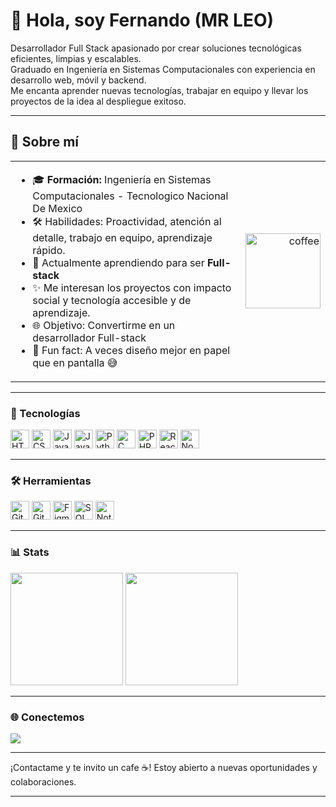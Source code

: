 # 👋 Hola, soy Fernando (MR LEO)

Desarrollador Full Stack apasionado por crear soluciones tecnológicas eficientes, limpias y escalables.  
Graduado en Ingeniería en Sistemas Computacionales con experiencia en desarrollo web, móvil y backend.  
Me encanta aprender nuevas tecnologías, trabajar en equipo y llevar los proyectos de la idea al despliegue exitoso.

---

## 🚀 Sobre mí
<table>
<tr>
<td>

- 🎓 **Formación:** Ingeniería en Sistemas Computacionales - Tecnologico Nacional De Mexico
- 🛠️ Habilidades: Proactividad, atención al detalle, trabajo en equipo, aprendizaje rápido.
- 🌱 Actualmente aprendiendo para ser **Full-stack**
- ✨ Me interesan los proyectos con impacto social y tecnología accesible y de aprendizaje. 
- 🌐 Objetivo: Convertirme en un desarrollador Full-stack
- 📝 Fun fact: A veces diseño mejor en papel que en pantalla 😅 
</td>
<td align="right">
  <img width="120" height="120" alt="coffee" src="https://cdn.pixabay.com/animation/2025/04/05/10/44/10-44-27-197_512.gif" />
   
</td>
</tr>
</table>

---
### 🧠 Tecnologías

<p>
  <img src="https://cdn.jsdelivr.net/gh/devicons/devicon/icons/html5/html5-original.svg" height="30" alt="HTML" />
  <img src="https://cdn.jsdelivr.net/gh/devicons/devicon/icons/css3/css3-original.svg" height="30" alt="CSS" />
  <img src="https://cdn.jsdelivr.net/gh/devicons/devicon/icons/javascript/javascript-original.svg" height="30" alt="JavaScript" />
  <img src="https://cdn.jsdelivr.net/gh/devicons/devicon/icons/java/java-original.svg" height="30" alt="Java" />
  <img src="https://cdn.jsdelivr.net/gh/devicons/devicon/icons/python/python-original.svg" height="30" alt="Python" />
  <img src="https://cdn.jsdelivr.net/gh/devicons/devicon/icons/c/c-original.svg" height="30" alt="C" />
  <img src="https://cdn.jsdelivr.net/gh/devicons/devicon/icons/php/php-original.svg" height="30" alt="PHP" />
  <img src="https://cdn.jsdelivr.net/gh/devicons/devicon/icons/react/react-original.svg" height="30" alt="React" />
  <img src="https://cdn.jsdelivr.net/gh/devicons/devicon/icons/nodejs/nodejs-original.svg" height="30" alt="Node.js" />
</p>

---

### 🛠️ Herramientas

<p>
  <img src="https://cdn.jsdelivr.net/gh/devicons/devicon/icons/git/git-original.svg" height="30" alt="Git" />
  <img src="https://cdn.jsdelivr.net/gh/devicons/devicon/icons/github/github-original.svg" height="30" alt="GitHub" />
  <img src="https://cdn.jsdelivr.net/gh/devicons/devicon/icons/figma/figma-original.svg" height="30" alt="Figma" />
  <img src="https://cdn.jsdelivr.net/gh/devicons/devicon/icons/mysql/mysql-original.svg" height="30" alt="SQL" />
  <img src="https://upload.wikimedia.org/wikipedia/commons/4/45/Notion_app_logo.png" height="30" alt="Notion" />
</p>

---

### 📊 Stats

<p align="left">
  <img height="180em" src="https://github-readme-stats.vercel.app/api?username=MrLeox0&show_icons=true&theme=radical"/>
  <img height="180em" src="https://github-readme-stats.vercel.app/api/top-langs/?username=MrLeox0&layout=compact&theme=radical"/>
</p>

---

### 🌐 Conectemos

<p>
  <a href="mailto:fernando.ie98@gmail.com">
    <img src="https://img.shields.io/badge/Email-D14836?style=for-the-badge&logo=gmail&logoColor=white"/>
  </a>
</p>


---

¡Contactame y te invito un cafe ☕! Estoy abierto a nuevas oportunidades y colaboraciones.

---



